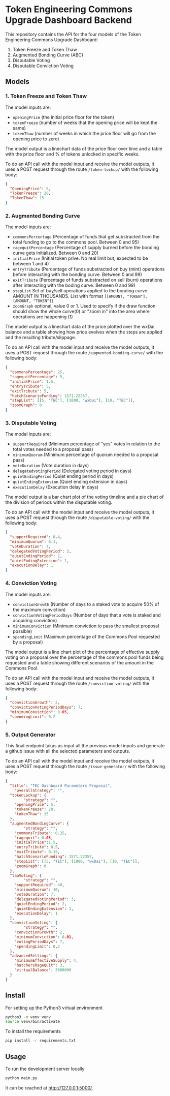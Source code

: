 # Token Engineering Commons Upgrade Dashboard Backend

This repository contains the API for the four models of the Token Engineering Commons Upgrade Dashboard:
1. Token Freeze and Token Thaw
2. Augmented Bonding Curve (ABC)
3. Disputable Voting
4. Disputable Conviction Voting

## Models

### 1. Token Freeze and Token Thaw
The model inputs are:
- `openingPrice` (the initial price floor for the token)
- `tokenFreeze` (number of weeks that the opening price will be kept the same)
- `tokenThaw` (number of weeks in which the price floor will go from the opening price to zero)

The model output is a linechart data of the price floor over time and a table with the price floor and % of tokens unlocked in specific weeks.

To do an API call with the model input and receive the model outputs, it uses a POST request through the route `/token-lockup/` with the following body:
```json
{
  "OpeningPrice": 5,
  "TokenFreeze": 20,
  "TokenThaw": 15
}
```

### 2. Augmented Bonding Curve
The model inputs are:
- `commonsPercentage` (Percentage of funds that get substracted from the total funding to go to the commons pool. Between 0 and 95)
- `ragequitPercentage` (Percentage of supply burned before the bonding curve gets initialized. Between 0 and 20)
- `initialPrice` (Initial token prive. No real limit but, expected to be between 1 and 4)
- `entryTribute` (Percentage of funds substracted on buy (mint) operations before interacting with the bonding curve. Between 0 and 99)
- `exitTribute` (Percentage of funds substracted on sell (burn) operations after interacting with the boding curve.  Between 0 and 99)
- `stepList` Set of buy/sell operations applied to the bonding curve. AMOUNT IN THOUSANDS. List with format `[[AMOUNT, "TOKEN"],[AMOUNT, "TOKEN"]]`
- `zoomGraph` optional, value 0 or 1. Used to specify if the draw function should show the whole curve(0) or "zoom in" into the area where operations are happening (1)

The model output is a linechart data of the price plotted over the wxDai balance and a table showing how price evolves when the steps are applied and the resulting tribute/slippage.

To do an API call with the model input and receive the model outputs, it uses a POST request through the route `/augmented-bonding-curve/` with the following body:
```json
{ 
  "commonsPercentage": 25,
  "ragequitPercentage": 5,
  "initialPrice": 1.5,
  "entryTribute": 5, 
  "exitTribute": 5, 
  "hatchScenarioFunding": 1571.22357, 
  "stepList": [[5, "TEC"], [1000, "wxDai"], [10, "TEC"]], 
  "zoomGraph": 0
}
```

### 3. Disputable Voting
The model inputs are:
- `supportRequired` (Minimum percentage of "yes" votes in relation to the total votes needed to a proposal pass)
- `minimumQuorum` (Minimum percentage of quorum needed to a proposal pass)
- `voteDuration` (Vote duration in days)
- `delegatedVotingPeriod` (Delegated voting period in days)
- `quietEndingPeriod` (Quiet ending period in days)
- `quietEndingExtension` (Quiet ending extension in days)
- `executionDelay` (Execution delay in days)

The model output is a bar chart plot of the voting timeline and a pie chart of the division of periods within the disputable voting.

To do an API call with the model input and receive the model outputs, it uses a POST request through the route `/disputable-voting/` with the following body:
```json
{
  "supportRequired": 0.4,
  "minimumQuorum": 0.1,
  "voteDuration": 7,
  "delegatedVotingPeriod": 3,
  "quietEndingPeriod": 2,
  "quietEndingExtension": 1,
  "executionDelay": 1
}
```

### 4. Conviction Voting
The model inputs are:
- `convictionGrowth` (Number of days to a staked vote to acquire 50% of the maximum conviction)
- `convictionVotingPeriodDays` (Number of days that a vote is staked and acquiring conviction)
- `minimumConviction` (Minimum conviction to pass the smallest proposal possible)
- `spendingLimit` (Maximum percentage of the Commons Pool requested by a proposal)

The model output is a line chart plot of the percentage of effective supply voting on a proposal over the percentage of the commons pool funds being requested and a table showing different scenarios of the amount in the Commons Pool.

To do an API call with the model input and receive the model outputs, it uses a POST request through the route `/conviction-voting/` with the following body:
```json
{
  "convictionGrowth": 2,
  "convictionVotingPeriodDays": 7,
  "minimumConviction": 0.05,
  "spendingLimit": 0.2
}
```

### 5. Output Generator
This final endpoint takas as input all the previous model inputs and generate a github issue with all the selected parameters and outputs. 

To do an API call with the model input and receive the model outputs, it uses a POST request through the route `/issue-generator/` with the following body:
```json
{
  "title": "TEC Dashboard Parameters Proposal",
	"overallStrategy": "",
  "tokenLockup": {
		"strategy": "",
    "openingPrice": 5,
    "tokenFreeze": 20,
    "tokenThaw": 15
  },
  "augmentedBondingCurve": {
		"strategy": "",
    "commonsTribute": 0.25,
    "ragequit": 0.05,
    "initialPrice":1.5,
    "entryTribute": 0.5,
    "exitTribute": 0.15,
    "hatchScenarioFunding": 1571.22357,
    "stepList": [[5, "TEC"], [1000, "wxDai"], [10, "TEC"]],
    "zoomGraph": 0
  },
  "taoVoting": {
		"strategy": "",
    "supportRequired": 40,
    "minimumQuorum": 10,
    "voteDuration": 7,
    "delegatedVotingPeriod": 3,
    "quietEndingPeriod": 2,
    "quietEndingExtension": 1,
    "executionDelay": 1
  },
  "convictionVoting": {
		"strategy": "",
    "convictionGrowth": 2,
    "minimumConviction": 0.01,
    "votingPeriodDays": 7,
    "spendingLimit": 0.2
  },
  "advancedSettings": {
    "minimumEffectiveSupply": 4,
    "hatchersRageQuit": 3,
    "virtualBalance": 3000000
  }
}
```

## Install

For setting up the Python3 virtual environment
```bash
python3 -m venv venv
source venv/bin/activate
```

To install the requirements
```bash
pip install -r requirements.txt
```

## Usage

To run the development server locally
```bash
python main.py 
```
It can be reached at http://127.0.0.1:5000/.
